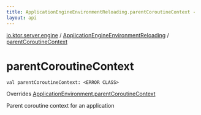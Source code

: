 ```yaml
---
title: ApplicationEngineEnvironmentReloading.parentCoroutineContext - 
layout: api
---
```


<div class='api-docs-breadcrumbs'><a href="../index.html">io.ktor.server.engine</a> / <a href="index.html">ApplicationEngineEnvironmentReloading</a> / <a href="./parent-coroutine-context.html">parentCoroutineContext</a></div>

# parentCoroutineContext

<div class="signature"><code><span class="keyword">val </span><span class="identifier">parentCoroutineContext</span><span class="symbol">: </span><span class="identifier">&lt;ERROR CLASS&gt;</span></code></div>

Overrides <a href="../../io.ktor.application/-application-environment/parent-coroutine-context.html">ApplicationEnvironment.parentCoroutineContext</a>

Parent coroutine context for an application

